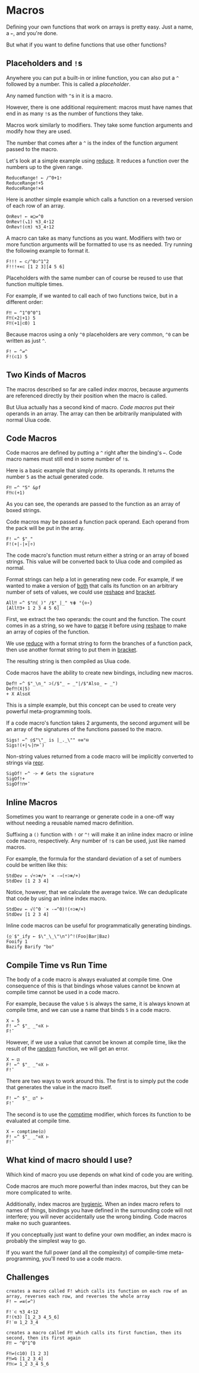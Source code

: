 # Macros

Defining your own functions that work on arrays is pretty easy. Just a name, a `←`, and you're done.

But what if you want to define functions that use other functions?

## Placeholders and `!`s

Anywhere you can put a built-in or inline function, you can also put a `^` followed by a number. This is called a *placeholder*.

Any named function with `^`s in it is a macro.

However, there is one additional requirement: macros must have names that end in as many `!`s as the number of functions they take.

Macros work similarly to modifiers. They take some function arguments and modify how they are used.

The number that comes after a `^` is the index of the function argument passed to the macro.

Let's look at a simple example using [reduce](). It reduces a function over the numbers up to the given range.

```uiua
ReduceRange! ← /^0+1⇡
ReduceRange!+5
ReduceRange!×4
```

Here is another simple example which calls a function on a reversed version of each row of an array.

```uiua
OnRev! ← ≡⍜⇌^0
OnRev!(↘1) ↯3_4⇡12
OnRev!(⊂π) ↯3_4⇡12
```

A macro can take as many functions as you want. Modifiers with two or more function arguments will be formatted to use `‼`s as needed. Try running the following example to format it.

```uiua
F!!! ← ⊂/^0⊃^1^2
F!!!+×⊂ [1 2 3][4 5 6]
```

Placeholders with the same number can of course be reused to use that function multiple times.

For example, if we wanted to call each of two functions twice, but in a different order:

```uiua
F‼ ← ^1^0^0^1
F‼(×2|+1) 5
F‼(+1|⊂0) 1
```

Because macros using a only `^0` placeholders are very common, `^0` can be written as just `^`.

```uiua
F! ← ^⇌^
F!(⊂1) 5
```

## Two Kinds of Macros

The macros described so far are called *index macros*, because arguments are referenced directly by their position when the macro is called.

But Uiua actually has a second kind of macro. *Code macros* put their operands in an array. The array can then be arbitrarily manipulated with normal Uiua code.

## Code Macros

Code macros are defined by putting a `^` right after the binding's `←`. Code macro names must still end in some number of `!`s.

Here is a basic example that simply prints its operands. It returns the number `5` as the actual generated code.

```uiua
F‼ ←^ "5" &pf
F‼⊂(+1)
```

As you can see, the operands are passed to the function as an array of boxed strings.

Code macros may be passed a function pack operand. Each operand from the pack will be put in the array.

```uiua
F! ←^ $"_"
F!(+|-|×|÷)
```

The code macro's function must return either a string or an array of boxed strings. This value will be converted back to Uiua code and compiled as normal.

Format strings can help a lot in generating new code. For example, if we wanted to make a version of [both]() that calls its function on an arbitrary number of sets of values, we could use [reshape]() and [bracket]().

```uiua
All‼ ←^ $"⊓(_)" /$"_|_" ↯⋕ °{⊙∘}
[All‼3+ 1 2 3 4 5 6]
```

First, we extract the two operands: the count and the function. The count comes in as a string, so we have to [parse]() it before using [reshape]() to make an array of copies of the function.

We use [reduce]() with a format string to form the branches of a function pack, then use another format string to put them in [bracket]().

The resulting string is then compiled as Uiua code.

Code macros have the ability to create new bindings, including new macros.

```uiua
Def‼ ←^ $"_\n_" ⊃(/$"_ ← _"|/$"Also_ ← _")
Def‼(X|5)
+ X AlsoX
```

This is a simple example, but this concept can be used to create very powerful meta-programming tools.

If a code macro's function takes 2 arguments, the second argument will be an array of the signatures of the functions passed to the macro.

```uiua
Sigs! ←^ ⍚$"\"_ is |_._\"" ⊙≡°⊟
Sigs!(+|∿|⊓+¯)
```

Non-string values returned from a code macro will be implicitly converted to strings via [repr]().

```uiua
SigOf! ←^ ⋅⊢ # Gets the signature
SigOf!+
SigOf!⊓+¯
```

## Inline Macros

Sometimes you want to rearrange or generate code in a one-off way without needing a reusable named macro definition.

Suffixing a `()` function with `!` or `^!` will make it an inline index macro or inline code macro, respectively. Any number of `!`s can be used, just like named macros.

For example, the formula for the standard deviation of a set of numbers could be written like this:

```uiua
StdDev ← √÷⊃⧻/+ ˙× -⊸(÷⊃⧻/+)
StdDev [1 2 3 4]
```

Notice, however, that we calculate the average twice. We can deduplicate that code by using an inline index macro.

```uiua
StdDev ← √(^0 ˙× -⊸^0)!(÷⊃⧻/+)
StdDev [1 2 3 4]
```

Inline code macros can be useful for programmatically generating bindings.

```uiua
(⍚˙$"_ify ← $\"_\_\"\n")^!(Foo|Bar|Baz)
Fooify 1
Bazify Barify "bo"
```

## Compile Time vs Run Time

The body of a code macro is always evaluated at compile time. One consequence of this is that bindings whose values cannot be known at compile time cannot be used in a code macro.

For example, because the value `5` is always the same, it is always known at compile time, and we can use a name that binds `5` in a code macro.

```uiua
X ← 5
F! ←^ $"_ _"⊙X ⊢
F!¯
```

However, if we use a value that cannot be known at compile time, like the result of the [random]() function, we will get an error.

```uiua should fail
X ← ⚂
F! ←^ $"_ _"⊙X ⊢
F!¯
``` 

There are two ways to work around this. The first is to simply put the code that generates the value in the macro itself.

```uiua
F! ←^ $"_ ⚂" ⊢
F!¯
```

The second is to use the [comptime]() modifier, which forces its function to be evaluated at compile time.

```uiua
X ← comptime(⚂)
F! ←^ $"_ _"⊙X ⊢
F!¯
```

## What kind of macro should I use?

Which kind of macro you use depends on what kind of code you are writing.

Code macros are much more powerful than index macros, but they can be more complicated to write.

Additionally, index macros are [hygienic](https://en.wikipedia.org/wiki/hygienic_macro). When an index macro refers to names of things, bindings you have defined in the surrounding code will not interfere; you will never accidentally use the wrong binding. Code macros make no such guarantees.

If you conceptually just want to define your own modifier, an index macro is probably the simplest way to go.

If you want the full power (and all the complexity) of compile-time meta-programming, you'll need to use a code macro.

## Challenges

```challenge flip default: F! ← ^
creates a macro called F! which calls its function on each row of an array, reverses each row, and reverses the whole array
F! ← ⇌≡(⇌^)

F!˙⊂ ↯3_4⇡12
F!(↯3) [1_2_3 4_5_6]
F!˙⊟ 1_2 3_4
```

```challenge flip default: F‼ ← ^0
creates a macro called F‼ which calls its first function, then its second, then its first again
F‼ ← ^0^1^0

F‼⇌(⊂10) [1 2 3]
F‼⇌⍉ [1_2 3_4]
F‼⊂⇌ 1_2 3_4 5_6
```
